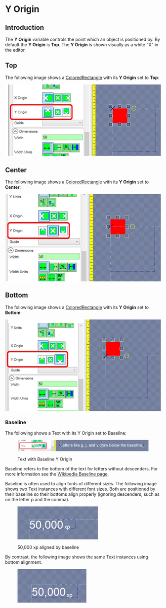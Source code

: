 # Y Origin

## Introduction

The **Y Origin** variable controls the point which an object is positioned by. By default the **Y Origin** is **Top**. The **Y Origin** is shown visually as a white "X" in the editor.

## Top

The following image shows a [ColoredRectangle](https://github.com/vchelaru/Gum/tree/8c293a405185cca0e819b810220de684b436daf9/docs/Gum%20Elements/General%20Properties/ColoredRectangle/README.md) with its **Y Origin** set to **Top**:

![ColoredRectangle with Top Y Origin](<../../.gitbook/assets/25_19 38 16.png>)

## Center

The following image shows a [ColoredRectangle](https://github.com/vchelaru/Gum/tree/8c293a405185cca0e819b810220de684b436daf9/docs/Gum%20Elements/General%20Properties/ColoredRectangle/README.md) with its **Y Origin** set to **Center**:

![ColoredRectangle with Center Y Origin](<../../.gitbook/assets/25_19 39 18.png>)

## Bottom

The following image shows a [ColoredRectangle](https://github.com/vchelaru/Gum/tree/8c293a405185cca0e819b810220de684b436daf9/docs/Gum%20Elements/General%20Properties/ColoredRectangle/README.md) with its **Y Origin** set to **Bottom**:

![ColoredRectangle with Bottom Y Origin](<../../.gitbook/assets/25_19 39 56.png>)

### Baseline

The following shows a Text with its Y Origin set to Baseline:

<figure><img src="../../.gitbook/assets/25_19 42 32.png" alt=""><figcaption><p>Text with Baseline Y Origin</p></figcaption></figure>

Baseline refers to the bottom of the text for letters without descenders. For more information see the [Wikipedia Baseline page](https://en.wikipedia.org/wiki/Baseline_\(typography\)).

Baseline is often used to align fonts of different sizes. The following image shows two Text instances with different font sizes. Both are positioned by their baseline so their bottoms align properly (ignoring descenders, such as on the letter p and the comma).

<figure><img src="../../.gitbook/assets/image (2) (1) (1) (1) (1) (1) (1) (1) (1) (1) (1) (1) (1) (1) (1) (1) (1).png" alt=""><figcaption><p>50,000 xp aligned by baseline</p></figcaption></figure>

By contrast, the following image shows the same Text instances using bottom alignment.&#x20;

<figure><img src="../../.gitbook/assets/image (31).png" alt=""><figcaption></figcaption></figure>
